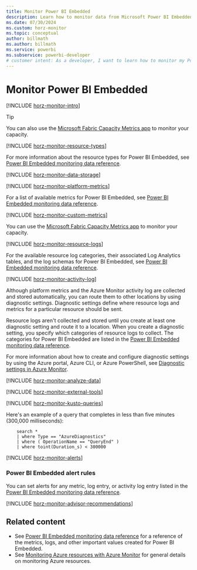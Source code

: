 ```yaml
---
title: Monitor Power BI Embedded
description: Learn how to monitor data from Microsoft Power BI Embedded by using Azure Monitor and PowerShell commands.
ms.date: 07/30/2024
ms.custom: horz-monitor
ms.topic: conceptual
author: billmath
ms.author: billmath
ms.service: powerbi
ms.subservice: powerbi-developer
# customer intent: As a developer, I want to learn how to monitor my Power BI Embedded application so that I can ensure it's running smoothly.
---
```

# Monitor Power BI Embedded

[!INCLUDE [horz-monitor-intro](~/../reusable-content/ce-skilling/azure/includes/azure-monitor/horizontals/horz-monitor-intro.md)]

> [!TIP]
> You can also use the [Microsoft Fabric Capacity Metrics app](/fabric/enterprise/metrics-app) to monitor your capacity.

[!INCLUDE [horz-monitor-resource-types](~/../reusable-content/ce-skilling/azure/includes/azure-monitor/horizontals/horz-monitor-resource-types.md)]

For more information about the resource types for Power BI Embedded, see [Power BI Embedded monitoring data reference](monitor-power-bi-embedded-reference.md).

[!INCLUDE [horz-monitor-data-storage](~/../reusable-content/ce-skilling/azure/includes/azure-monitor/horizontals/horz-monitor-data-storage.md)]

[!INCLUDE [horz-monitor-platform-metrics](~/../reusable-content/ce-skilling/azure/includes/azure-monitor/horizontals/horz-monitor-platform-metrics.md)]

For a list of available metrics for Power BI Embedded, see [Power BI Embedded monitoring data reference](monitor-power-bi-embedded-reference.md#metrics).

[!INCLUDE [horz-monitor-custom-metrics](~/../reusable-content/ce-skilling/azure/includes/azure-monitor/horizontals/horz-monitor-non-monitor-metrics.md)]

You can use the [Microsoft Fabric Capacity Metrics app](/fabric/enterprise/metrics-app) to monitor your capacity.

[!INCLUDE [horz-monitor-resource-logs](~/../reusable-content/ce-skilling/azure/includes/azure-monitor/horizontals/horz-monitor-resource-logs.md)]

For the available resource log categories, their associated Log Analytics tables, and the log schemas for Power BI Embedded, see [Power BI Embedded monitoring data reference](monitor-power-bi-embedded-reference.md#resource-logs).

[!INCLUDE [horz-monitor-activity-log](~/../reusable-content/ce-skilling/azure/includes/azure-monitor/horizontals/horz-monitor-activity-log.md)]

Although platform metrics and the Azure Monitor activity log are collected and stored automatically, you can route them to other locations by using diagnostic settings. Diagnostic settings define where resource logs and metrics for a particular resource should be sent.

Resource logs aren't collected and stored until you create at least one diagnostic setting and route it to a location. When you create a diagnostic setting, you specify which categories of resource logs to collect. The categories for Power BI Embedded are listed in the [Power BI Embedded monitoring data reference](monitor-power-bi-embedded-reference.md#resource-logs).

For more information about how to create and configure diagnostic settings by using the Azure portal, Azure CLI, or Azure PowerShell, see [Diagnostic settings in Azure Monitor](/azure/azure-monitor/platform/diagnostic-settings).

[!INCLUDE [horz-monitor-analyze-data](~/../reusable-content/ce-skilling/azure/includes/azure-monitor/horizontals/horz-monitor-analyze-data.md)]

[!INCLUDE [horz-monitor-external-tools](~/../reusable-content/ce-skilling/azure/includes/azure-monitor/horizontals/horz-monitor-external-tools.md)]

[!INCLUDE [horz-monitor-kusto-queries](~/../reusable-content/ce-skilling/azure/includes/azure-monitor/horizontals/horz-monitor-kusto-queries.md)]

Here's an example of a query that completes in less than five minutes (300,000 milliseconds):

```kusto
    search *
    | where Type == "AzureDiagnostics"
    | where ( OperationName == "QueryEnd" )
    | where toint(Duration_s) < 300000   
```

[!INCLUDE [horz-monitor-alerts](~/../reusable-content/ce-skilling/azure/includes/azure-monitor/horizontals/horz-monitor-alerts.md)]

### Power BI Embedded alert rules

You can set alerts for any metric, log entry, or activity log entry listed in the [Power BI Embedded monitoring data reference](monitor-power-bi-embedded-reference.md).

[!INCLUDE [horz-monitor-advisor-recommendations](~/../reusable-content/ce-skilling/azure/includes/azure-monitor/horizontals/horz-monitor-advisor-recommendations.md)]

## Related content

- See [Power BI Embedded monitoring data reference](monitor-power-bi-embedded-reference.md) for a reference of the metrics, logs, and other important values created for Power BI Embedded.
- See [Monitoring Azure resources with Azure Monitor](/azure/azure-monitor/essentials/monitor-azure-resource) for general details on monitoring Azure resources.
